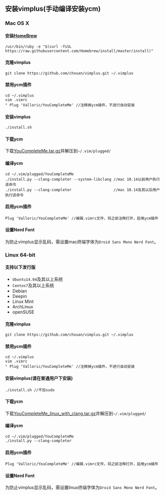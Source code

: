 ## 安装vimplus(手动编译安装ycm)

### Mac OS X

#### 安装[HomeBrew][3]
 
    /usr/bin/ruby -e "$(curl -fsSL https://raw.githubusercontent.com/Homebrew/install/master/install)"

#### 克隆vimplus

    git clone https://github.com/chxuan/vimplus.git ~/.vimplus
    
#### 禁用ycm插件

    cd ~/.vimplus
    vim .vimrc
    " Plug 'Valloric/YouCompleteMe' //注释掉ycm插件，不进行自动安装
    
#### 安装vimplus

    ./install.sh

#### 下载ycm

下载[YouCompleteMe.tar.gz][1]并解压到`~/.vim/plugged/`

#### 编译ycm

    cd ~/.vim/plugged/YouCompleteMe
    ./install.py --clang-completer --system-libclang //mac 10.14以前用户执行该命令
    ./install.py --clang-completer                   //mac 10.14及其以后用户执行该命令

#### 启用ycm插件

    Plug 'Valloric/YouCompleteMe' //编辑.vimrc文件，将之前注释打开，启用ycm插件

#### 设置Nerd Font

为防止vimplus显示乱码，需设置mac终端字体为`Droid Sans Mono Nerd Font`。

### Linux 64-bit

#### 支持以下发行版

 - `Ubuntu14.04`及其以上系统
 - `Centos7`及其以上系统
 - Debian
 - Deepin
 - Linux Mint
 - ArchLinux
 - openSUSE

#### 克隆vimplus

    git clone https://github.com/chxuan/vimplus.git ~/.vimplus
    
#### 禁用ycm插件

    cd ~/.vimplus
    vim .vimrc
    " Plug 'Valloric/YouCompleteMe' //注释掉ycm插件，不进行自动安装
    
#### 安装vimplus(请在普通用户下安装)

    ./install.sh //不加sudo

#### 下载ycm

下载[YouCompleteMe_linux_with_clang.tar.gz][2]并解压到`~/.vim/plugged/`

#### 编译ycm

    cd ~/.vim/plugged/YouCompleteMe
    ./install.py --clang-completer

#### 启用ycm插件

    Plug 'Valloric/YouCompleteMe' //编辑.vimrc文件，将之前注释打开，启用ycm插件

#### 设置Nerd Font

为防止vimplus显示乱码，需设置linux终端字体为`Droid Sans Mono Nerd Font`。


  [1]: https://pan.baidu.com/s/1-Z_U-eKbkMQqmI03qTzmFw
  [2]: https://pan.baidu.com/s/1eksvjwORYbZhG3phLNJHEQ
  [3]: https://brew.sh/
